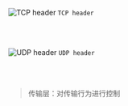 ![TCP header](https://upload.wikimedia.org/wikipedia/commons/d/da/TCP_header.png)
`TCP header`

</br></br>

![UDP header](https://upload.wikimedia.org/wikipedia/commons/0/0c/UDP_header.png)
`UDP header`

</br></br>

> 传输层：对传输行为进行控制